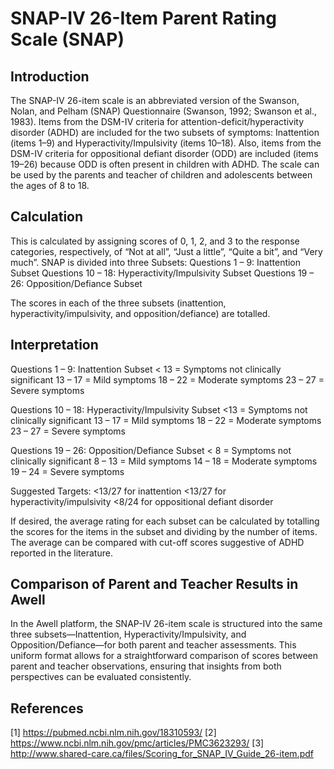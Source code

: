 # SNAP-IV 26-Item Parent Rating Scale (SNAP)

## Introduction

The SNAP-IV 26-item scale is an abbreviated version of the Swanson, Nolan, and Pelham (SNAP) Questionnaire (Swanson, 1992; Swanson et al., 1983). Items from the DSM-IV criteria for attention-deficit/hyperactivity disorder (ADHD) are included for the two subsets of symptoms: Inattention (items 1–9) and Hyperactivity/Impulsivity (items 10–18). Also, items from the DSM-IV criteria for oppositional defiant disorder (ODD) are included (items 19–26) because ODD is often present in children with ADHD. The scale can be used by the parents and teacher of children and adolescents between the ages of 8 to 18.

## Calculation

This is calculated by assigning scores of 0, 1, 2, and 3 to the response categories, respectively, of “Not at all”, “Just a little”, “Quite a bit”, and “Very much”. 
SNAP is divided into three Subsets: 
Questions 1 – 9: Inattention Subset
Questions 10 – 18: Hyperactivity/Impulsivity Subset
Questions 19 – 26: Opposition/Defiance Subset

The scores in each of the three subsets (inattention, hyperactivity/impulsivity, and
opposition/defiance) are totalled.

## Interpretation

Questions 1 – 9: Inattention Subset
< 13 = Symptoms not clinically significant
13 – 17 = Mild symptoms
18 – 22 = Moderate symptoms
23 – 27 = Severe symptoms

Questions 10 – 18: Hyperactivity/Impulsivity Subset
<13 = Symptoms not clinically significant
13 – 17 = Mild symptoms
18 – 22 = Moderate symptoms
23 – 27 = Severe symptoms

Questions 19 – 26: Opposition/Defiance Subset
< 8 = Symptoms not clinically significant
8 – 13 = Mild symptoms
14 – 18 = Moderate symptoms
19 – 24 = Severe symptoms

Suggested Targets:
<13/27 for inattention
<13/27 for hyperactivity/impulsivity
<8/24 for oppositional defiant disorder

If desired, the average rating for each subset can be calculated by totalling the scores for
the items in the subset and dividing by the number of items. The average can be compared
with cut-off scores suggestive of ADHD reported in the literature. 

## Comparison of Parent and Teacher Results in Awell

In the Awell platform, the SNAP-IV 26-item scale is structured into the same three subsets—Inattention, Hyperactivity/Impulsivity, and Opposition/Defiance—for both parent and teacher assessments. This uniform format allows for a straightforward comparison of scores between parent and teacher observations, ensuring that insights from both perspectives can be evaluated consistently.

## References

[1] https://pubmed.ncbi.nlm.nih.gov/18310593/
[2] https://www.ncbi.nlm.nih.gov/pmc/articles/PMC3623293/
[3] http://www.shared-care.ca/files/Scoring_for_SNAP_IV_Guide_26-item.pdf
